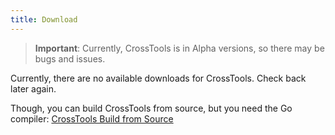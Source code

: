 ```yaml
---
title: Download
---
```


> **Important**: Currently, CrossTools is in Alpha versions, so there may be bugs and issues.

Currently, there are no available downloads for CrossTools. Check back later again.

Though, you can build CrossTools from source, but you need the Go compiler: [CrossTools Build from Source](https://github.com/crosstools/crosstools/tree/main/build)
